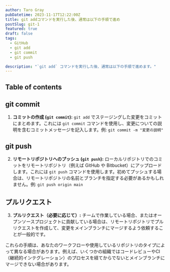 ```yaml
---
author: Taro Gray
pubDatetime: 2023-11-17T12:22:00Z
title: git addコマンドを実行した後、通常は以下の手順で進め
postSlug: git-1
featured: true
draft: false
tags:
  - GitHub
  - git add
  - git commit
  - git push

description: "`git add` コマンドを実行した後、通常は以下の手順で進めます。"
---
```


## Table of contents

## git commit

1. **コミットの作成 (`git commit`):** `git add` でステージングした変更をコミットにまとめます。これには `git commit` コマンドを使用し、変更についての説明を含むコミットメッセージを記入します。例: `git commit -m "変更の説明"`

## git push

2. **リモートリポジトリへのプッシュ (`git push`):** ローカルリポジトリでのコミットをリモートリポジトリ（例えば GitHub や Bitbucket）にアップロードします。これには `git push` コマンドを使用します。初めてプッシュする場合は、リモートリポジトリの名前とブランチを指定する必要があるかもしれません。例: `git push origin main`

## プルリクエスト

3. **プルリクエスト（必要に応じて）:** チームで作業している場合、またはオープンソースプロジェクトに貢献している場合は、リモートリポジトリでプルリクエストを作成して、変更をメインブランチにマージするよう依頼することが一般的です。

これらの手順は、あなたのワークフローや使用しているリポジトリのタイプによって異なる場合があります。例えば、いくつかの組織ではコードレビューやCI（継続的インテグレーション）のプロセスを経てからでないとメインブランチにマージできない場合があります。
